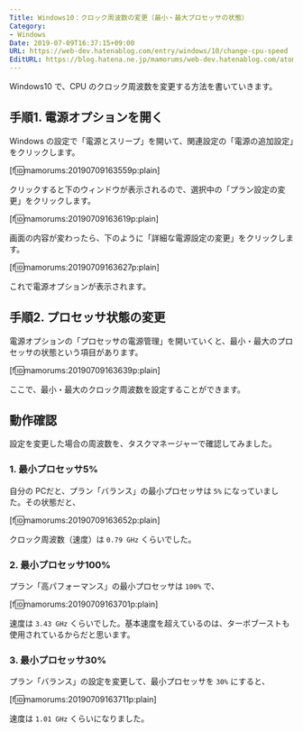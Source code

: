 ```yaml
---
Title: Windows10：クロック周波数の変更（最小・最大プロセッサの状態）
Category:
- Windows
Date: 2019-07-09T16:37:15+09:00
URL: https://web-dev.hatenablog.com/entry/windows/10/change-cpu-speed
EditURL: https://blog.hatena.ne.jp/mamorums/web-dev.hatenablog.com/atom/entry/17680117127215887851
---
```


Windows10 で、CPU のクロック周波数を変更する方法を書いていきます。


## 手順1. 電源オプションを開く
Windows の設定で「電源とスリープ」を開いて、関連設定の「電源の追加設定」をクリックします。

[f:id:mamorums:20190709163559p:plain]

クリックすると下のウィンドウが表示されるので、選択中の「プラン設定の変更」をクリックします。

[f:id:mamorums:20190709163619p:plain]

画面の内容が変わったら、下のように「詳細な電源設定の変更」をクリックします。

[f:id:mamorums:20190709163627p:plain]

これで電源オプションが表示されます。


## 手順2. プロセッサ状態の変更
電源オプションの「プロセッサの電源管理」を開いていくと、最小・最大のプロセッサの状態という項目があります。

[f:id:mamorums:20190709163639p:plain]

ここで、最小・最大のクロック周波数を設定することができます。


## 動作確認
設定を変更した場合の周波数を、タスクマネージャーで確認してみました。

### 1. 最小プロセッサ5%
自分の PCだと、プラン「バランス」の最小プロセッサは `5%` になっていました。その状態だと、

[f:id:mamorums:20190709163652p:plain]

クロック周波数（速度）は `0.79 GHz` くらいでした。


### 2. 最小プロセッサ100%
プラン「高パフォーマンス」の最小プロセッサは `100%` で、

[f:id:mamorums:20190709163701p:plain]

速度は `3.43 GHz` くらいでした。基本速度を超えているのは、ターボブーストも使用されているからだと思います。


### 3. 最小プロセッサ30%
プラン「バランス」の設定を変更して、最小プロセッサを `30%` にすると、

[f:id:mamorums:20190709163711p:plain]

速度は `1.01 GHz` くらいになりました。
